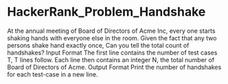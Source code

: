 # HackerRank_Problem_Handshake
At the annual meeting of Board of Directors of Acme Inc, every one starts shaking hands with everyone else in the room. Given the fact that any two persons shake hand exactly once, Can you tell the total count of handshakes?  Input Format The first line contains the number of test cases T, T lines follow. Each line then contains an integer N, the total number of Board of Directors of Acme.  Output Format  Print the number of handshakes for each test-case in a new line.
